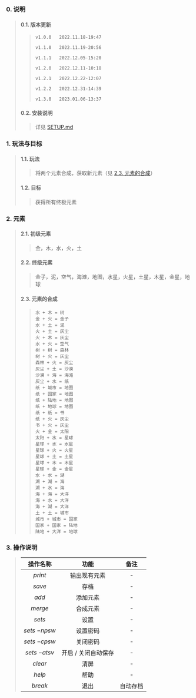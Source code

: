 ### 0. 说明

> #### 0.1. 版本更新
>
> > `v1.0.0   2022.11.18-19:47`
> >
> > `v1.1.0   2022.11.19-20:56`
> >
> > `v1.1.1   2022.12.05-15:20`
> >
> > `v1.2.0   2022.12.11-10:18`
> >
> > `v1.2.1   2022.12.22-12:07`
> >
> > `v1.2.2   2022.12.31-14:39`
> >
> > `v1.3.0   2023.01.06-13:37`
>
> #### 0.2. 安装说明
>
> > 详见 [SETUP.md](./SETUP.md)



### 1. 玩法与目标

> #### 1.1. 玩法
>
> > 将两个元素合成，获取新元素（见 [2.3. 元素的合成](https://github.com/Timmy66666/merge_game#23-%E5%85%83%E7%B4%A0%E7%9A%84%E5%90%88%E6%88%90)）
> >
> 
> #### 1.2. 目标
> 
> > 获得所有终极元素



### 2. 元素

> #### 2.1. 初级元素
>
> > 金，木，水，火，土
>
> #### 2.2. 终级元素
>
> > 金子，泥，空气，海滩，地图，水星，火星，土星，木星，金星，地球
>
> #### 2.3. 元素的合成
>
> > ```
> > 水 + 木 = 树
> > 金 + 火 = 金子
> > 水 + 土 = 泥
> > 火 + 土 = 灰尘
> > 火 + 木 = 灰尘
> > 水 + 火 = 空气
> > 树 + 树 = 森林
> > 树 + 火 = 灰尘
> > 森林 + 火 = 灰尘
> > 灰尘 + 土 = 沙漠
> > 沙漠 + 海 = 海滩
> > 灰尘 + 水 = 纸
> > 纸 + 城市 = 地图
> > 纸 + 国家 = 地图
> > 纸 + 陆地 = 地图
> > 纸 + 地球 = 地图
> > 纸 + 纸 = 书
> > 纸 + 火 = 灰尘
> > 书 + 火 = 灰尘
> > 火 + 金 = 太阳
> > 太阳 + 水 = 星球
> > 星球 + 水 = 水星
> > 星球 + 火 = 火星
> > 星球 + 土 = 土星
> > 星球 + 木 = 木星
> > 星球 + 金 = 金星
> > 水 + 水 = 湖
> > 湖 + 湖 = 海
> > 湖 + 水 = 海
> > 海 + 海 = 大洋
> > 海 + 水 = 大洋
> > 海 + 湖 = 大洋
> > 土 + 土 = 城市
> > 城市 + 城市 = 国家
> > 国家 + 国家 = 陆地
> > 陆地 + 大洋 = 地球
> > ```



### 3. 操作说明

> |  操作名称  |     功能     |         备注         |
> | :--------: | :----------: | :------------------: |
> |  $print$   | 输出现有元素 |          -           |
> |   $save$   |     存档     |          -           |
> |   $add$    | 添加元素 |          -           |
> |  $merge$   | 合成元素 |          -           |
> | $sets$ |     设置     |    -     |
> | $sets$ $-npsw$ |     设置密码     | - |
> | $sets$ $-cpsw$ |     关闭密码     | - |
> | $sets$ $-atsv$ |     开启 / 关闭自动保存     | - |
> |  $clear$   |     清屏     |          -           |
> |   $help$   |     帮助     |          -           |
> |  $break$   |     退出     |       自动存档       |